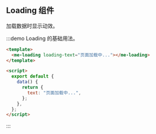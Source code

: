 ## Loading 组件

加载数据时显示动效。

:::demo Loading 的基础用法。

```html
<template>
  <me-loading loading-text="页面加载中..."></me-loading>
</template>

<script>
  export default {
    data() {
      return {
        text: "页面加载中...",
      };
    },
  };
</script>
```

:::
